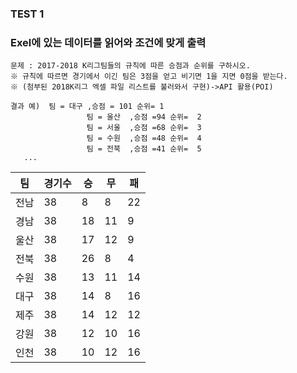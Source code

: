 ### TEST 1 
### Exel에 있는 데이터를 읽어와 조건에 맞게 출력

```
문제 : 2017-2018 K리그팀들의 규칙에 따른 승점과 순위를 구하시오.
※ 규칙에 따르면 경기에서 이긴 팀은 3점을 얻고 비기면 1을 지면 0점을 받는다.
※ (첨부된 2018K리그 엑셀 파일 리스트를 불러와서 구현)->API 활용(POI)

결과 예)  팀 = 대구 ,승점 = 101 순위= 1
                 팀 = 울산  ,승점 =94 순위=  2
                 팀 = 서울  ,승점 =68 순위=  3
                 팀 = 수원  ,승점 =48 순위=  4
                 팀 = 전북  ,승점 =41 순위=  5
   ...
```
| 팀  | 경기수 | 승  | 무  | 패  |  
|---|--|--|--|--|
| 전남 | 38  | 8  | 8  | 22 |  
| 경남 | 38  | 18 | 11 | 9  | 
| 울산 | 38  | 17 | 12 | 9  |
| 전북 | 38  | 26 | 8  | 4  | 
| 수원 | 38  | 13 | 11 | 14 |
| 대구 | 38  | 14 | 8  | 16 | 
| 제주 | 38  | 14 | 12 | 12 |  
| 강원 | 38  | 12 | 10 | 16 |  
| 인천 | 38  | 10 | 12 | 16 |   
